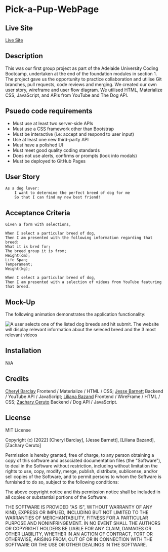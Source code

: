 # Pick-a-Pup-WebPage

## Live Site
[Live Site](https://zacharydonovan88.github.io/Pick-a-Pup-WebPage/)

## Description

This was our first group project as part of the Adelaide University Coding Bootcamp, undertaken at the end of the foundation modules in section 1.
The project gave us the opportunity to practice collaboration and utilise Git branches, pull requests, code reviews and merging.
We created our own user story, wireframe and user flow diagram.
We utilised HTML, Materialize CSS, JavaScript, and APIs from YouTube and The Dog API.

## Psuedo code requirements

* Must use at least two server-side APIs
* Must use a CSS framework other than Bootstrap
* Must be interactive (i.e: accept and respond to user input)
* Use at least one new third-party API
* Must have a polished UI
* Must meet good quality coding standards
* Does not use alerts, confirms or prompts (look into modals)
* Must be deployed to GitHub Pages

## User Story

```
As a dog lover:
    I want to determine the perfect breed of dog for me
    So that I can find my new best friend!

```

## Acceptance Criteria

```
Given a form with selections,

When I select a particular breed of dog,
Then I am presented with the following information regarding that breed:
What it is bred for;
The breed group it is from;
Height(cm);
Life Span;
Temperament;
Weight(kg);

When I select a particular breed of dog,
Then I am presented with a selection of videos from YouTube featuring that breed.

```

## Mock-Up

The following animation demonstrates the application functionality:

![A user selects one of the listed dog breeds and hit submit. The website will display relevant information about the seleced breed and the 3 most relevant videos](./assets/images/Pick%20a%20Pup.gif)


## Installation
N/A

## Credits
[Cheryl Barclay](https://github.com/CheBar1) Frontend / Materialize / HTML / CSS;
[Jesse Barnett](https://github.com/biscuit231) Backend / YouTube API / JavaScript;
[Liliana Bazand](https://github.com/lilianaba) Frontend / WireFrame / HTML / CSS;
[Zachary Ceruto](https://github.com/ZacharyDonovan88) Backend / Dog API / JavaScript.


## License
MIT License

Copyright (c) [2022] [Cheryl Barclay], [Jesse Barnett], [Liliana Bazand], [Zachary Ceruto]

Permission is hereby granted, free of charge, to any person obtaining a copy
of this software and associated documentation files (the "Software"), to deal
in the Software without restriction, including without limitation the rights
to use, copy, modify, merge, publish, distribute, sublicense, and/or sell
copies of the Software, and to permit persons to whom the Software is
furnished to do so, subject to the following conditions:

The above copyright notice and this permission notice shall be included in all
copies or substantial portions of the Software.

THE SOFTWARE IS PROVIDED "AS IS", WITHOUT WARRANTY OF ANY KIND, EXPRESS OR
IMPLIED, INCLUDING BUT NOT LIMITED TO THE WARRANTIES OF MERCHANTABILITY,
FITNESS FOR A PARTICULAR PURPOSE AND NONINFRINGEMENT. IN NO EVENT SHALL THE
AUTHORS OR COPYRIGHT HOLDERS BE LIABLE FOR ANY CLAIM, DAMAGES OR OTHER
LIABILITY, WHETHER IN AN ACTION OF CONTRACT, TORT OR OTHERWISE, ARISING FROM,
OUT OF OR IN CONNECTION WITH THE SOFTWARE OR THE USE OR OTHER DEALINGS IN THE
SOFTWARE.


